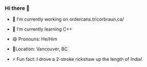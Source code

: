 ### Hi there 👋

- 🔭 I’m currently working on ordercans.tricorbraun.ca/
- 🌱 I’m currently learning C++
- 😄 Pronouns: He/Him

- 📍Location: Vancouver, BC

- ⚡ Fun fact: I drove a 2-stroke rickshaw up the length of India!


<!--
**RhysWood/RhysWood** is a ✨ _special_ ✨ repository because its `README.md` (this file) appears on your GitHub profile.

Here are some ideas to get you started:




- 👯 I’m looking to collaborate on ...
- 🤔 I’m looking for help with ...
- 💬 Ask me about ...
- 📫 How to reach me: ...

- ⚡ Fun fact: ...
-->
